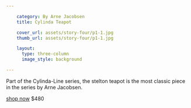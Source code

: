 ```yaml
---

    category: By Arne Jacobsen
    title: Cylinda Teapot

    cover_url: assets/story-four/p1-1.jpg
    thumb_url: assets/story-four/p1-1.jpg

    layout:
      type: three-column
      image_style: background

---
```


Part of the Cylinda-Line series, the stelton teapot is the most classic piece in the series by Arne Jacobsen.

<a href="http://top3.com.au/categories/kitchen-and-dining/teapots/stelton-teapots/st04-2" class="button outline">shop now</a>
$480
